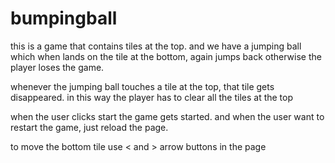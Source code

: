 # bumpingball

this is a game that contains tiles at the top. and we have a jumping ball which when lands on the tile at the bottom, again jumps back otherwise the player loses the game.

whenever the jumping ball touches a tile at the top, that tile gets disappeared. in this way the player has to clear all the tiles at the top

when the user clicks start the game gets started.
and when the user want to restart the game, just reload the page.

to move the bottom tile use < and > arrow buttons in the page 


